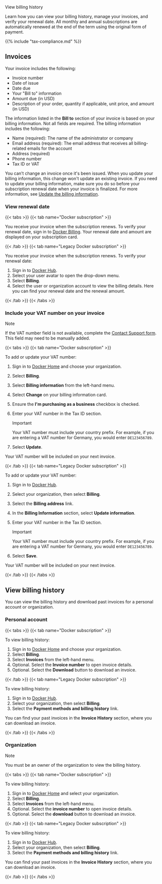 View billing history


Learn how you can view your billing history, manage your invoices, and verify
your renewal date. All monthly and annual subscriptions are automatically
renewed at the end of the term using the original form of payment.

{{% include "tax-compliance.md" %}}

## Invoices

Your invoice includes the following:

- Invoice number
- Date of issue
- Date due
- Your "Bill to" information
- Amount due (in USD)
- Description of your order, quantity if applicable, unit price, and
amount (in USD)

The information listed in the **Bill to** section of your invoice is based on
your billing information. Not all fields are required. The billing information
includes the following:

- Name (required): The name of the administrator or company
- Email address (required): The email address that receives all billing-related
emails for the account
- Address (required)
- Phone number
- Tax ID or VAT

You can’t change an invoice once it's been issued. When you update your billing
information, this change won't update an existing invoice. If you need to
update your billing information, make sure you do so before your subscription
renewal date when your invoice is finalized. For more information, see
[Update the billing information](details.md).

### View renewal date

{{< tabs >}}
{{< tab name="Docker subscription" >}}

You receive your invoice when the subscription renews. To verify your renewal
date, sign in to [Docker Billing](https://app.docker.com/billing). Your renewal
date and amount are displayed on your subscription card.


{{< /tab >}}
{{< tab name="Legacy Docker subscription" >}}

You receive your invoice when the subscription renews. To verify your renewal
date:

1. Sign in to [Docker Hub](https://hub.docker.com).
1. Select your user avatar to open the drop-down menu.
1. Select **Billing**.
1. Select the user or organization account to view the billing details. Here
you can find your renewal date and the renewal amount.

{{< /tab >}}
{{< /tabs >}}

### Include your VAT number on your invoice

> [!NOTE]
>
> If the VAT number field is not available, complete the
[Contact Support form](https://hub.docker.com/support/contact/). This field may
need to be manually added.

{{< tabs >}}
{{< tab name="Docker subscription" >}}

To add or update your VAT number:

1. Sign in to [Docker Home](https://app.docker.com/) and choose your
organization.
1. Select **Billing**.
1. Select **Billing information** from the left-hand menu.
1. Select **Change** on your billing information card.
1. Ensure the **I'm purchasing as a business** checkbox is checked.
1. Enter your VAT number in the Tax ID section.

    > [!IMPORTANT]
    >
    > Your VAT number must include your country prefix. For example, if you are
    entering a VAT number for Germany, you would enter `DE123456789`.

1. Select **Update**.

Your VAT number will be included on your next invoice.

{{< /tab >}}
{{< tab name="Legacy Docker subscription" >}}

To add or update your VAT number:

1. Sign in to [Docker Hub](https://hub.docker.com).
1. Select your organization, then select **Billing**.
1. Select the **Billing address** link.
1. In the **Billing Information** section, select **Update information**.
1. Enter your VAT number in the Tax ID section.

    > [!IMPORTANT]
    >
    > Your VAT number must include your country prefix. For example, if you are
    entering a VAT number for Germany, you would enter `DE123456789`.

1. Select **Save**.

Your VAT number will be included on your next invoice.

{{< /tab >}}
{{< /tabs >}}

## View billing history

You can view the billing history and download past invoices for a personal
account or organization.

### Personal account

{{< tabs >}}
{{< tab name="Docker subscription" >}}

To view billing history:

1. Sign in to [Docker Home](https://app.docker.com/) and choose your
organization.
1. Select **Billing**.
1. Select **Invoices** from the left-hand menu.
1. Optional. Select the **Invoice number** to open invoice details.
1. Optional. Select the **Download** button to download an invoice.

{{< /tab >}}
{{< tab name="Legacy Docker subscription" >}}

To view billing history:

1. Sign in to [Docker Hub](https://hub.docker.com).
1. Select your organization, then select **Billing**.
1. Select the **Payment methods and billing history** link.

You can find your past invoices in the **Invoice History** section, where
you can download an invoice.

{{< /tab >}}
{{< /tabs >}}

### Organization

> [!NOTE]
>
> You must be an owner of the organization to view the billing history.

{{< tabs >}}
{{< tab name="Docker subscription" >}}

To view billing history:

1. Sign in to [Docker Home](https://app.docker.com/) and select your
organization.
1. Select **Billing**.
1. Select **Invoices** from the left-hand menu.
1. Optional. Select the **invoice number** to open invoice details.
1. Optional. Select the **download** button to download an invoice.

{{< /tab >}}
{{< tab name="Legacy Docker subscription" >}}

To view billing history:

1. Sign in to [Docker Hub](https://hub.docker.com).
1. Select your organization, then select **Billing**.
1. Select the **Payment methods and billing history** link.

You can find your past invoices in the **Invoice History** section, where you
can download an invoice.

{{< /tab >}}
{{< /tabs >}}
